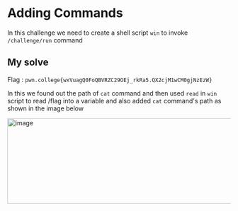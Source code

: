 # Adding Commands

In this challenge we need to create a shell script `win` to invoke `/challenge/run` command

## My solve

Flag : `pwn.college{wxVuagQ0FoQBVRZC29OEj_rkRa5.QX2cjM1wCM0gjNzEzW}`

In this we found out the path of `cat` command and then used `read` in `win` script to read /flag into a variable and also added `cat` command's path as shown in the image below

<img width="506" height="193" alt="image" src="https://github.com/user-attachments/assets/e1106524-9d28-4300-8607-fa930f93734c" />
